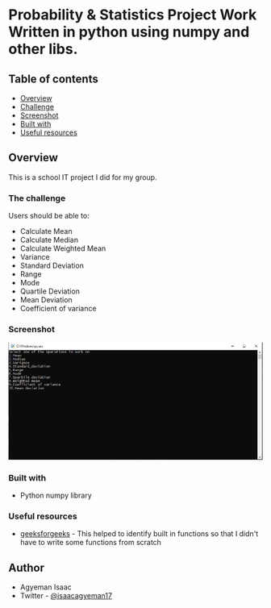 # Probability & Statistics Project Work Written in python using numpy and other libs.


## Table of contents

- [Overview](#overview)
- [Challenge](#the-challenge)
- [Screenshot](#screenshot)
- [Built with](#built-with)
- [Useful resources](#useful-resources)


## Overview
This is a school IT project I did for my group.

### The challenge

Users should be able to:

- Calculate Mean
- Calculate Median
- Calculate Weighted Mean
- Variance
- Standard Deviation
- Range
- Mode
- Quartile Deviation
- Mean Deviation
- Coefficient of variance

### Screenshot

![](/Prob_Work_Screenshot.PNG)


### Built with

- Python numpy library



### Useful resources

- [geeksforgeeks](https://www.geeksforgeeks.com) - This helped to identify built in functions so that I didn't have to write some functions from scratch

## Author

- Agyeman Isaac
- Twitter - [@isaacagyeman17](https://www.twitter.com/isaacagyeman17)

